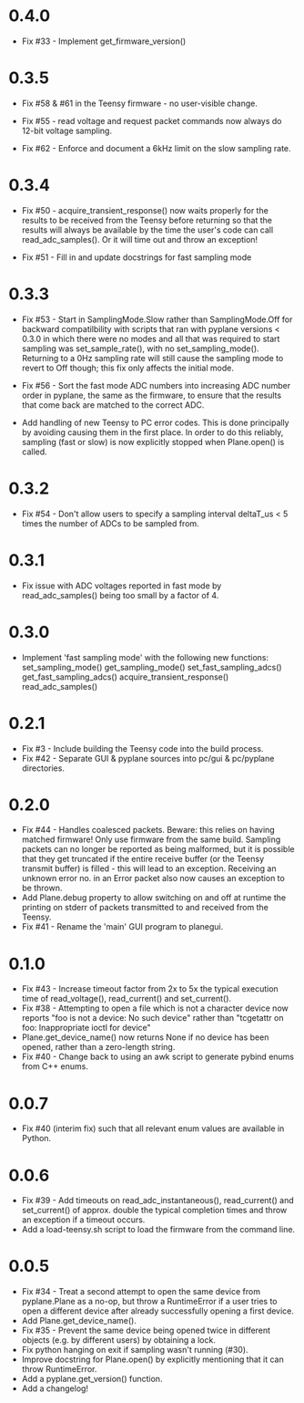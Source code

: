 # 0.4.0

* Fix #33 - Implement get_firmware_version()

# 0.3.5

* Fix #58 & #61 in the Teensy firmware - no user-visible change.

* Fix #55 - read voltage and request packet commands now always do 12-bit voltage sampling.

* Fix #62 - Enforce and document a 6kHz limit on the slow sampling rate.

# 0.3.4

* Fix #50 - acquire_transient_response() now waits properly for the results to be received from the Teensy before returning so that the results will always be available by the time the user's code can call read_adc_samples(). Or it will time out and throw an exception!

* Fix #51 - Fill in and update docstrings for fast sampling mode

# 0.3.3

* Fix #53 - Start in SamplingMode.Slow rather than SamplingMode.Off for backward compatilbility with scripts that ran with pyplane versions < 0.3.0 in which there were no modes and all that was required to start sampling was set_sample_rate(), with no set_sampling_mode().
Returning to a 0Hz sampling rate will still cause the sampling mode to revert to Off though; this fix only affects the initial mode.

* Fix #56 - Sort the fast mode ADC numbers into increasing ADC number order in pyplane, the same as the firmware, to ensure that the results that come back are matched to the correct ADC.

* Add handling of new Teensy to PC error codes.
    This is done principally by avoiding causing them in the first place.
    In order to do this reliably, sampling (fast or slow) is now explicitly stopped when Plane.open() is called.

# 0.3.2

* Fix #54 - Don't allow users to specify a sampling interval deltaT_us < 5 times the number of ADCs to be sampled from.

# 0.3.1

* Fix issue with ADC voltages reported in fast mode by read_adc_samples() being too small by a factor of 4.

# 0.3.0

* Implement 'fast sampling mode' with the following new functions:
    set_sampling_mode()
    get_sampling_mode()
    set_fast_sampling_adcs()
    get_fast_sampling_adcs()
    acquire_transient_response()
    read_adc_samples()

# 0.2.1

* Fix #3  - Include building the Teensy code into the build process.
* Fix #42 - Separate GUI & pyplane sources into pc/gui & pc/pyplane directories.

# 0.2.0

* Fix #44 - Handles coalesced packets.
    Beware: this relies on having matched firmware! Only use firmware from the same build.
    Sampling packets can no longer be reported as being malformed, but it is possible that they get truncated if the entire receive buffer (or the
    Teensy transmit buffer) is filled - this will lead to an exception.
    Receiving an unknown error no. in an Error packet also now causes an exception to be thrown.
* Add Plane.debug property to allow switching on and off at runtime the printing on stderr of packets transmitted to and received from the Teensy.
* Fix #41 - Rename the 'main' GUI program to planegui.

# 0.1.0

* Fix #43 - Increase timeout factor from 2x to 5x the typical execution time of read_voltage(), read_current() and set_current().
* Fix #38 - Attempting to open a file which is not a character device now reports "foo is not a device: No such device" rather than "tcgetattr on foo: Inappropriate ioctl for device"
* Plane.get_device_name() now returns None if no device has been opened, rather than a zero-length string.
* Fix #40 - Change back to using an awk script to generate pybind enums from C++ enums.

# 0.0.7

* Fix #40 (interim fix) such that all relevant enum values are available in Python.

# 0.0.6

* Fix #39 - Add timeouts on read_adc_instantaneous(), read_current() and set_current() of approx. double the typical completion times and throw an exception if a timeout occurs.
* Add a load-teensy.sh script to load the firmware from the command line.

# 0.0.5

* Fix #34 - Treat a second attempt to open the same device from pyplane.Plane as a no-op, but throw a RuntimeError if a user tries to open a different device after already successfully opening a first device.
* Add Plane.get_device_name().
* Fix #35 - Prevent the same device being opened twice in different objects (e.g. by different users) by obtaining a lock.
* Fix python hanging on exit if sampling wasn't running (#30).
* Improve docstring for Plane.open() by explicitly mentioning that it can throw RuntimeError.
* Add a pyplane.get_version() function.
* Add a changelog!
